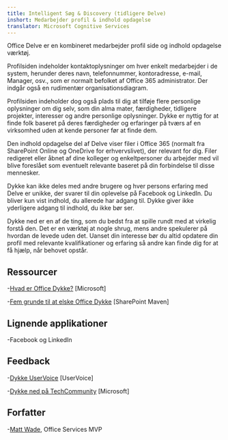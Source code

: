 ```yaml
---
title: Intelligent Søg & Discovery (tidligere Delve)
inshort: Medarbejder profil & indhold opdagelse
translator: Microsoft Cognitive Services
---
```


Office Delve er en kombineret medarbejder profil side og indhold opdagelse
værktøj.

Profilsiden indeholder kontaktoplysninger om hver enkelt medarbejder i de
system, herunder deres navn, telefonnummer, kontoradresse, e-mail,
Manager, osv., som er normalt befolket af Office 365
administrator. Der indgår også en rudimentær organisationsdiagram.

Profilsiden indeholder dog også plads til dig at tilføje flere
personlige oplysninger om dig selv, som din alma mater, færdigheder, tidligere
projekter, interesser og andre personlige oplysninger. Dykke er nyttig for
at finde folk baseret på deres færdigheder og erfaringer på tværs af en virksomhed
uden at kende personer før at finde dem.

Den indhold opdagelse del af Delve viser filer i Office 365
(normalt fra SharePoint Online og OneDrive for erhvervslivet), der
relevant for dig. Filer redigeret eller åbnet af dine kolleger og
enkeltpersoner du arbejder med vil blive foreslået som eventuelt relevante baseret
på din forbindelse til disse mennesker.

Dykke kan ikke deles med andre brugere og hver persons erfaring
med Delve er unikke, der svarer til din oplevelse på Facebook og
LinkedIn. Du bliver kun vist indhold, du allerede har adgang til.
Dykke giver ikke yderligere adgang til indhold, du ikke bør ser.

Dykke ned er en af de ting, som du bedst fra at spille rundt med at
virkelig forstå den. Det er en værktøj at nogle shrug, mens andre spekulerer på
hvordan de levede uden det. Uanset din interesse bør du
altid opdatere din profil med relevante kvalifikationer og erfaring så andre
kan finde dig for at få hjælp, når behovet opstår.

Ressourcer
---------

-[Hvad er Office
    Dykke?](https://support.office.com/en-us/article/What-is-Office-Delve-1315665a-c6af-4409-a28d-49f8916878ca)
    \[Microsoft\]

-[Fem grunde til at elske Office
    Dykke](https://sharepointmaven.com/5-reasons-love-new-office-365-delve/)
    \[SharePoint Maven\]

Lignende applikationer
--------------------

-Facebook og LinkedIn

Feedback
---------

-[Dykke UserVoice](https://office365.uservoice.com/forums/273487-delve)
    \[UserVoice\]

-[Dykke ned på TechCommunity](https://techcommunity.microsoft.com/t5/Delve/ct-p/OfficeDelve)
    \[Microsoft\]

Forfatter
---------

-[Matt Wade](https://www.linkedin.com/in/thatmattwade/), Office Services MVP


